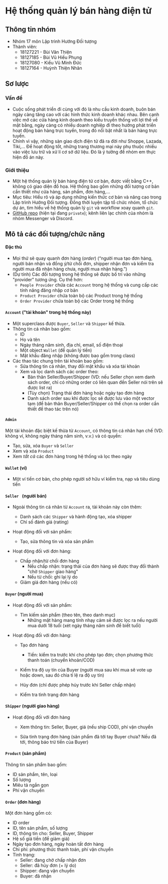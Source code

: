 # Hệ thống quản lý bán hàng điện tử

## Thông tin nhóm

* Nhóm 17 môn Lập trình Hướng Đối tượng
* Thành viên:
  * 18127221 - Bùi Văn Thiện
  * 18127185 - Bùi Vũ Hiếu Phụng
  * 18127080 - Kiều Vũ Minh Đức
  * 18127164 - Huỳnh Thiện Nhân

## Sơ lược

### Vấn đề

* Cuộc sống phát triển đi cùng với đó là nhu cầu kinh doanh, buôn bán ngày càng tăng cao với các hình thức kinh doanh khác nhau. Bên cạnh việc mở các cửa hàng kinh doanh theo kiểu truyền thống với lợi thế về mặt bằng, ngày càng có nhiều doanh nghiệp đi theo hướng phát triển hoạt động bán hàng trực tuyến, trong đó nổi bật nhất là bán hàng trực tuyến.
* Chính vì vậy, những sàn giao dịch điện tử đã ra đời như Shoppe, Lazada, Tiki,... Để hoạt động tốt, những trang thương mại này phụ thuộc nhiều vào việc lưu trữ và xử lí cơ sở dữ liệu. Đó là ý tưởng để nhóm em thực hiện đồ án này. 

### Giới thiệu

- Một hệ thống quản lý bán hàng điện tử cơ bản, được viết bằng C++, không có giao diện đồ họa. Hệ thống bao gồm những đối tượng cơ bản cần thiết như cửa hàng, sản phẩm, đơn hàng,...
- Mục tiêu: Hiểu rõ và áp dụng những kiến thức cơ bản và nâng cao trong Lập trình Hướng Đối tượng. Đồng thời luyện tập tổ chức nhóm, tổ chức dự án, tìm hiểu về hệ thống quản lý `git` và workflow xoay quanh `git`.
- [GitHub repo](https://github.com/84436/LTHDT-18CLC6-Group17) (hiện tại đang `private`); kênh liên lạc chính của nhóm là nhóm Messenger và Discord.



## Mô tả các đối tượng/chức năng

#### Đặc thù

- Mọi thứ sẽ quay quanh đơn hàng (*order*) (“người mua tạo đơn hàng, người bán nhận và đồng ý/từ chối đơn, shipper nhận đơn và kiểm tra người mua đã nhận hàng chưa, người mua nhận hàng.”)
- (Dự tính) Các đối tượng trong hệ thống sẽ được bố trí vào những "provider" tương ứng. Cụ thể hơn:
  - `People Provider` chứa các `Account` trong hệ thống và cung cấp các tính năng đăng nhập cơ bản
  - `Product Provider` chứa toàn bộ các Product trong hệ thống
  - `Order Provider` chứa toàn bộ các Order trong hệ thống

 

#### `Account` ("tài khoản" trong hệ thống này)

- Một superclass được `Buyer`, `Seller` và `Shipper` kế thừa.
- Thông tin cá nhân bao gồm:
  - ID
  - Họ và tên
  - Ngày tháng năm sinh, địa chỉ, email, số điện thoại
  - Một object `Wallet` (để quản lý tiền)
  - Mật khẩu đăng nhập (không được bao gồm trong class)
- Các thao tác chung trên tài khoản bao gồm:
  - Sửa thông tin cá nhân, thay đổi mật khẩu và xóa tài khoản
  - Xem và lọc danh sách các order theo:
    - Bản thân Seller/Buyer/Shipper (VD: nếu Seller chọn xem danh sách order, chỉ có những order có liên quan đến Seller nói trên sẽ được list ra)
    - (Tùy chọn) Trạng thái đơn hàng hoặc ngày tạo đơn hàng
    - Danh sách order sau khi được lọc sẽ được lưu vào một vector tạm (để bản thân Buyer/Seller/Shipper có thể chọn ra order cần thiết để thao tác trên nó)



#### `Admin`

Một tài khoản đặc biệt kế thừa từ `Account`, có thông tin cá nhân hạn chế (VD: không ví, không ngày tháng năm sinh, v.v.) và có quyền:

- Tạo, sửa, xóa `Buyer` và `Seller`
- Xem và xóa `Product`
- Xem *tất cả* các đơn hàng trong hệ thống và lọc theo ngày



#### `Wallet` (ví)

- Một ví tiền cơ bản, cho phép người sở hữu ví kiểm tra, nạp và tiêu dùng tiền



#### `Seller ` (người bán)

- Ngoài thông tin cá nhân từ `Account` ra, tài khoản này còn thêm:
	
	- Danh sách các `Shipper` và hành động tạo, xóa shipper
	- Chỉ số đánh giá (rating)
	
- Hoạt động đối với sản phẩm:

  - Tạo, sửa thông tin và xóa sản phẩm

- Hoạt động đối với đơn hàng:
	- Chấp nhận/từ chối đơn hàng
		- Nếu chấp nhận: trạng thái của đơn hàng sẽ được thay đổi thành "chờ `Shipper` giao hàng"
		- Nếu từ chối: ghi lại lý do
	- Giảm giá đơn hàng (nếu có)
	
	  
	

#### `Buyer` (người mua)

- Hoạt động đối với sản phẩm:
	
	- Tìm kiếm sản phẩm (theo tên, theo danh mục)
	  - Những mặt hàng mang tính nhạy cảm sẽ được lọc ra nếu người mua dưới 18 tuổi (xét ngày tháng năm sinh để biết tuổi)
	
- Hoạt động đối với đơn hàng:
	
	- Tạo đơn hàng
		
		- Tiền: kiểm tra trước khi cho phép tạo đơn; chọn phương thức thanh toán (chuyển khoản/COD)
		
	- Kiểm tra độ uy tín của Buyer (người mua sau khi mua sẽ vote up hoặc down, sau đó chia tỉ lệ ra độ uy tín)
	
	- Hủy đơn (chỉ được phép hủy trước khi Seller chấp nhận)
	
	- Kiểm tra tình trạng đơn hàng
	
	    
	
#### `Shipper` (người giao hàng)
- Hoạt động đối với đơn hàng
	- Xem thông tin: Seller, Buyer, giá (nếu ship COD), phí vận chuyển
	
	- Sửa tình trạng đơn hàng (sản phẩm đã tới tay Buyer chưa? Nếu đã tới, thông báo trừ tiền của Buyer)
	
    

#### `Product` (sản phẩm)

Thông tin sản phẩm bao gồm:

- ID sản phẩm, tên, loại
- Số lượng
- Miêu tả ngắn gọn
- Phí vận chuyển



#### `Order` (đơn hàng)

Một đơn hàng gồm có:

- ID order
- ID, tên sản phẩm, số lượng
- ID, thông tin cho: Seller, Buyer, Shipper
- Hệ số giá tiền (để giảm giá)
- Ngày tạo đơn hàng, ngày hoàn tất đơn hàng
- Chi phí: phương thức thanh toán, phí vận chuyển
- Tình trạng:
	- Seller: đang chờ chấp nhận đơn
	- Seller: đã hủy đơn (+ lý do)
	- Shipper: đang vận chuyển
	- Buyer: đã nhận


